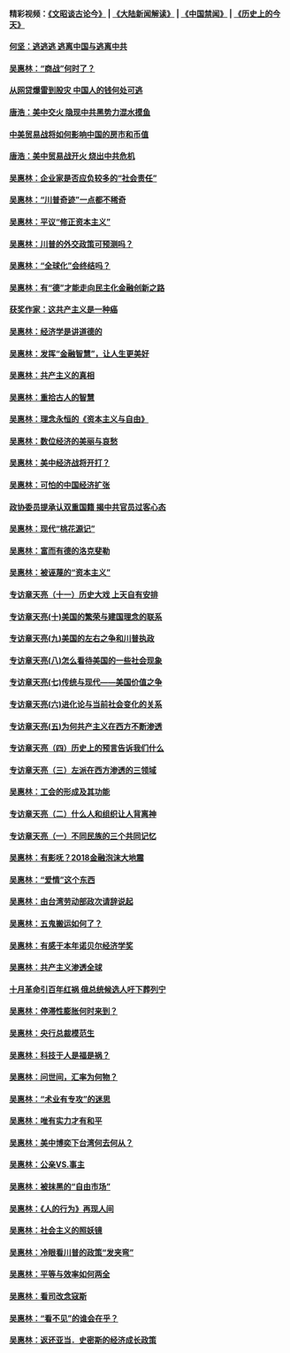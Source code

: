 #### 精彩视频：[《文昭谈古论今》](https://github.com/gfw-breaker/wenzhao/blob/master/README.md?t=11191832) | [《大陆新闻解读》](https://github.com/gfw-breaker/ntdtv-comedy/blob/master/README.md?t=11191832) | [《中国禁闻》](https://github.com/gfw-breaker/ntdtv-news/blob/master/README.md?t=11191832) | [《历史上的今天》](https://github.com/gfw-breaker/today-in-history/blob/master/README.md?t=11191832) 

#### [何坚：逃逃逃 逃离中国与逃离中共](../pages/nsc423/n10592891.md?t=11191832) 

#### [吴惠林：“商战”何时了？](../pages/nsc423/n10573558.md?t=11191832) 

#### [从网贷爆雷到股灾 中国人的钱何处可逃](../pages/nsc423/n10572800.md?t=11191832) 

#### [唐浩：美中交火 隐现中共黑势力混水摸鱼](../pages/nsc423/n10544040.md?t=11191832) 

#### [中美贸易战将如何影响中国的房市和币值](../pages/nsc423/n10543697.md?t=11191832) 

#### [唐浩：美中贸易战开火 烧出中共危机](../pages/nsc423/n10540126.md?t=11191832) 

#### [吴惠林：企业家是否应负较多的“社会责任”](../pages/nsc423/n10535022.md?t=11191832) 

#### [吴惠林：“川普奇迹”一点都不稀奇](../pages/nsc423/n10512808.md?t=11191832) 

#### [吴惠林：平议“修正资本主义”](../pages/nsc423/n10495724.md?t=11191832) 

#### [吴惠林：川普的外交政策可预测吗？](../pages/nsc423/n10462387.md?t=11191832) 

#### [吴惠林：“全球化”会终结吗？](../pages/nsc423/n10452838.md?t=11191832) 

#### [吴惠林：有“德”才能走向民主化金融创新之路](../pages/nsc423/n10432292.md?t=11191832) 

#### [获奖作家：这共产主义是一种癌](../pages/nsc423/n10431541.md?t=11191832) 

#### [吴惠林：经济学是讲道德的](../pages/nsc423/n10398014.md?t=11191832) 

#### [吴惠林：发挥“金融智慧”，让人生更美好](../pages/nsc423/n10375019.md?t=11191832) 

#### [吴惠林：共产主义的真相](../pages/nsc423/n10351394.md?t=11191832) 

#### [吴惠林：重拾古人的智慧](../pages/nsc423/n10337691.md?t=11191832) 

#### [吴惠林：理念永恒的《资本主义与自由》](../pages/nsc423/n10316274.md?t=11191832) 

#### [吴惠林：数位经济的美丽与哀愁](../pages/nsc423/n10292946.md?t=11191832) 

#### [吴惠林：美中经济战将开打？](../pages/nsc423/n10258825.md?t=11191832) 

#### [吴惠林：可怕的中国经济扩张](../pages/nsc423/n10219147.md?t=11191832) 

#### [政协委员提承认双重国籍 揭中共官员过客心态](../pages/nsc423/n10208809.md?t=11191832) 

#### [吴惠林：现代“桃花源记”](../pages/nsc423/n10185234.md?t=11191832) 

#### [吴惠林：富而有德的洛克斐勒](../pages/nsc423/n10142264.md?t=11191832) 

#### [吴惠林：被诬蔑的“资本主义”](../pages/nsc423/n10124816.md?t=11191832) 

#### [专访章天亮（十一）历史大戏 上天自有安排](../pages/nsc423/n10094905.md?t=11191832) 

#### [专访章天亮(十)美国的繁荣与建国理念的联系](../pages/nsc423/n10094899.md?t=11191832) 

#### [专访章天亮(九)美国的左右之争和川普执政](../pages/nsc423/n10094889.md?t=11191832) 

#### [专访章天亮(八)怎么看待美国的一些社会现象](../pages/nsc423/n10094857.md?t=11191832) 

#### [专访章天亮(七)传统与现代——美国价值之争](../pages/nsc423/n10093140.md?t=11191832) 

#### [专访章天亮(六)进化论与当前社会变化的关系](../pages/nsc423/n10092036.md?t=11191832) 

#### [专访章天亮(五)为何共产主义在西方不断渗透](../pages/nsc423/n10083620.md?t=11191832) 

#### [专访章天亮（四）历史上的预言告诉我们什么](../pages/nsc423/n10083606.md?t=11191832) 

#### [专访章天亮（三）左派在西方渗透的三领域](../pages/nsc423/n10081115.md?t=11191832) 

#### [吴惠林：工会的形成及其功能](../pages/nsc423/n10080633.md?t=11191832) 

#### [专访章天亮（二）什么人和组织让人背离神](../pages/nsc423/n10076637.md?t=11191832) 

#### [专访章天亮（一）不同民族的三个共同记忆](../pages/nsc423/n10074188.md?t=11191832) 

#### [吴惠林：有影呒？2018金融泡沫大地震](../pages/nsc423/n10040534.md?t=11191832) 

#### [吴惠林：“爱情”这个东西](../pages/nsc423/n10019423.md?t=11191832) 

#### [吴惠林：由台湾劳动部政次请辞说起](../pages/nsc423/n9979679.md?t=11191832) 

#### [吴惠林：五鬼搬运如何了？](../pages/nsc423/n9925338.md?t=11191832) 

#### [吴惠林：有感于本年诺贝尔经济学奖](../pages/nsc423/n9871883.md?t=11191832) 

#### [吴惠林：共产主义渗透全球](../pages/nsc423/n9812748.md?t=11191832) 

#### [十月革命引百年红祸 俄总统候选人吁下葬列宁](../pages/nsc423/n9810182.md?t=11191832) 

#### [吴惠林：停滞性膨胀何时来到？](../pages/nsc423/n9764136.md?t=11191832) 

#### [吴惠林：央行总裁模范生](../pages/nsc423/n9728134.md?t=11191832) 

#### [吴惠林：科技于人是福是祸？](../pages/nsc423/n9672982.md?t=11191832) 

#### [吴惠林：问世间，汇率为何物？](../pages/nsc423/n9621788.md?t=11191832) 

#### [吴惠林：“术业有专攻”的迷思](../pages/nsc423/n9580363.md?t=11191832) 

#### [吴惠林：唯有实力才有和平](../pages/nsc423/n9529599.md?t=11191832) 

#### [吴惠林：美中博奕下台湾何去何从？](../pages/nsc423/n9483598.md?t=11191832) 

#### [吴惠林：公亲VS.事主](../pages/nsc423/n9425637.md?t=11191832) 

#### [吴惠林：被抹黑的“自由市场”](../pages/nsc423/n9351545.md?t=11191832) 

#### [吴惠林：《人的行为》再现人间](../pages/nsc423/n9296339.md?t=11191832) 

#### [吴惠林：社会主义的照妖镜](../pages/nsc423/n9243460.md?t=11191832) 

#### [吴惠林：冷眼看川普的政策“发夹弯”](../pages/nsc423/n9120684.md?t=11191832) 

#### [吴惠林：平等与效率如何两全](../pages/nsc423/n9075430.md?t=11191832) 

#### [吴惠林：看司改念寇斯](../pages/nsc423/n9024915.md?t=11191832) 

#### [吴惠林：“看不见”的谁会在乎？](../pages/nsc423/n8977488.md?t=11191832) 

#### [吴惠林：返还亚当．史密斯的经济成长政策](../pages/nsc423/n8931896.md?t=11191832) 

